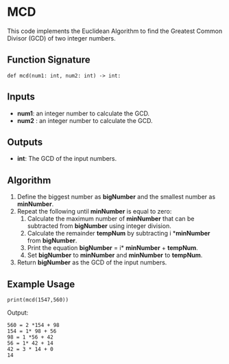 # MCD

This code implements the Euclidean Algorithm to find the Greatest Common Divisor (GCD) of two integer numbers.

## Function Signature
  
    def mcd(num1: int, num2: int) -> int:

## Inputs

- __num1__: an integer number to calculate the GCD.
- __num2__ : an integer number to calculate the GCD.

## Outputs

- __int__: The GCD of the input numbers.

## Algorithm

1. Define the biggest number as __bigNumber__ and the smallest number as __minNumber__.
2. Repeat the following until __minNumber__ is equal to zero:
    1. Calculate the maximum number of __minNumber__ that can be subtracted from __bigNumber__ using integer division.
    2. Calculate the remainder __tempNum__ by subtracting i *__minNumber__ from __bigNumber__.
    3. Print the equation __bigNumber__ = i* __minNumber__ + __tempNum__.
    4. Set __bigNumber__ to __minNumber__ and __minNumber__ to __tempNum__.
3. Return __bigNumber__ as the GCD of the input numbers.

## Example Usage

    print(mcd(1547,560))

Output:

    560 = 2 *154 + 98
    154 = 1* 98 + 56
    98 = 1 *56 + 42
    56 = 1* 42 + 14
    42 = 3 * 14 + 0
    14
